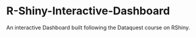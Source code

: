 # R-Shiny-Interactive-Dashboard
An interactive Dashboard built following the Dataquest course on RShiny.
